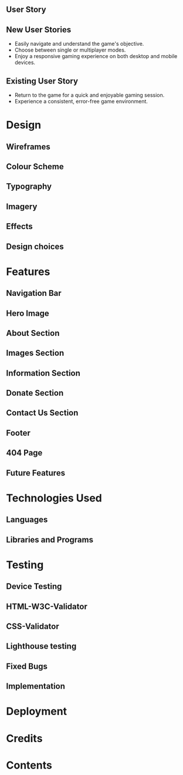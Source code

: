 ## User Story

## New User Stories

- Easily navigate and understand the game's objective.
- Choose between single or multiplayer modes.
- Enjoy a responsive gaming experience on both desktop and mobile devices.

## Existing User Story 

- Return to the game for a quick and enjoyable gaming session.
- Experience a consistent, error-free game environment.

# Design
## Wireframes
## Colour Scheme
## Typography
## Imagery
## Effects
## Design choices

# Features
## Navigation Bar
## Hero Image
## About Section
## Images Section
## Information Section
## Donate Section
## Contact Us Section
## Footer
## 404 Page
## Future Features

# Technologies Used
## Languages
## Libraries and Programs

# Testing
## Device Testing
## HTML-W3C-Validator 
## CSS-Validator  
## Lighthouse testing
## Fixed Bugs
## Implementation

# Deployment

# Credits

# Contents

